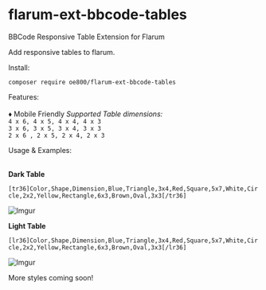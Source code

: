 # flarum-ext-bbcode-tables
BBCode Responsive Table Extension for Flarum


Add responsive tables to flarum.

Install:

`composer require oe800/flarum-ext-bbcode-tables`

Features:
<br>
<br>
♦ Mobile Friendly
*Supported Table dimensions:* <br>
`4 x 6, 4 x 5, 4 x 4, 4 x 3` <br>
`3 x 6, 3 x 5, 3 x 4, 3 x 3`<br>
`2 x 6 , 2 x 5, 2 x 4, 2 x 3`<br>

Usage & Examples:
<br>
<br>


**Dark Table**

`[tr36]Color,Shape,Dimension,Blue,Triangle,3x4,Red,Square,5x7,White,Circle,2x2,Yellow,Rectangle,6x3,Brown,Oval,3x3[/tr36]`

![Imgur](https://i.imgur.com/CoFSlye.png)


**Light Table**

`[lr36]Color,Shape,Dimension,Blue,Triangle,3x4,Red,Square,5x7,White,Circle,2x2,Yellow,Rectangle,6x3,Brown,Oval,3x3[/lr36]`

![Imgur](https://i.imgur.com/J3mDFXM.png)

More styles coming soon!

